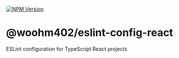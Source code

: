 [![NPM Version](https://img.shields.io/npm/v/%40woohm402%2Feslint-config-react)](https://www.npmjs.com/package/@woohm402/eslint-config-react)

# @woohm402/eslint-config-react

ESLint configuration for TypeScript React projects
